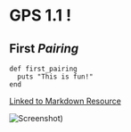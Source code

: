 # GPS 1.1 !

## **First** *Pairing*

    def first_pairing
      puts "This is fun!"
    end


[Linked to Markdown Resource](https://github.com/adam-p/markdown-here/wiki/Markdown-Cheatsheet#images)

![Screenshot](http://i.imgur.com/XInrIv0.jpg))
